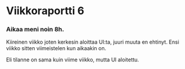 # Viikkoraportti 6

### Aikaa meni noin 8h.

Kiireinen viikko joten kerkesin aloittaa UI:ta, juuri muuta en ehtinyt.
Ensi viikko sitten viimeistelen kun aikaakin on.

Eli tilanne on sama kuin viime viikko, mutta UI aloitettu. 

